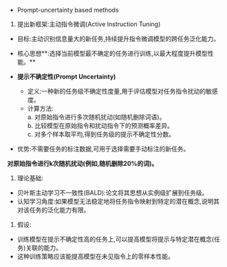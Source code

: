 
- Prompt-uncertainty based methods

1. 提出新框架:主动指令微调(Active Instruction Tuning)

- 目标:主动识别信息量大的新任务,持续提升指令微调模型的跨任务泛化能力。
- 核心思想**:选择当前模型最不确定的任务进行训练,以最大程度提升模型性能。**
- **提示不确定性(Prompt Uncertainty)**
    - 定义:一种新的任务级不确定性度量,用于评估模型对任务指令扰动的敏感度。
    - 计算方法:  
        a. 对原始指令进行多次随机扰动(如随机删除词语)。  
        b. 比较模型在原始指令和扰动指令下的预测概率差异。  
        c. 对多个样本取平均,得到任务级的提示不确定性分数。  
        
- 优势:不需要任务的标注数据,可用于选择需要手动标注的新任务。

**对原始指令进行k次随机扰动(例如,随机删除20%的词)。**

1. 理论基础:

- 贝叶斯主动学习不一致性(BALD):论文将其思想从实例级扩展到任务级。
- 认知学习角度:如果模型无法稳定地将任务指令映射到特定的潜在概念,说明其对该任务的泛化能力有限。

1. 假设:

- 训练模型在提示不确定性高的任务上,可以提高模型将提示与特定潜在概念(任务)关联的能力。
- 这种训练策略应该能提高模型在未见指令上的零样本性能。